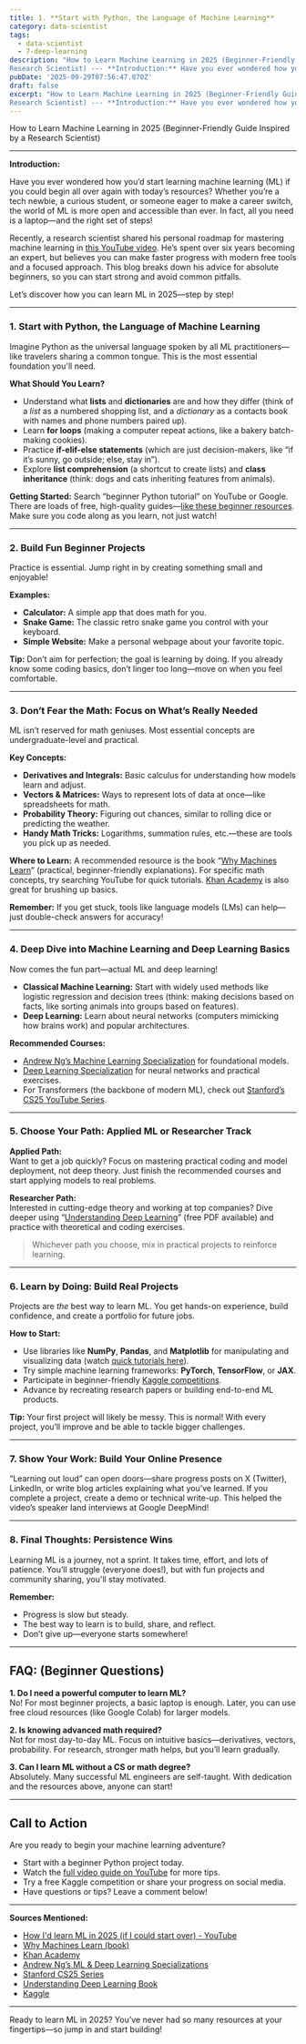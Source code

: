 ```yaml
---
title: 1. **Start with Python, the Language of Machine Learning**
category: data-scientist
tags:
  - data-scientist
  - 7-deep-learning
description: "How to Learn Machine Learning in 2025 (Beginner-Friendly Guide Inspired by a
Research Scientist) --- **Introduction:** Have you ever wondered how you’..."
pubDate: '2025-09-29T07:56:47.870Z'
draft: false
excerpt: "How to Learn Machine Learning in 2025 (Beginner-Friendly Guide Inspired by a
Research Scientist) --- **Introduction:** Have you ever wondered how you’..."
---
```


How to Learn Machine Learning in 2025 (Beginner-Friendly Guide Inspired by a Research Scientist)

---

**Introduction:**

Have you ever wondered how you’d start learning machine learning (ML) if you could begin all over again with today’s resources? Whether you’re a tech newbie, a curious student, or someone eager to make a career switch, the world of ML is more open and accessible than ever. In fact, all you need is a laptop—and the right set of steps!

Recently, a research scientist shared his personal roadmap for mastering machine learning in [this YouTube video](https://www.youtube.com/watch?v=_xIwjmCH6D4). He’s spent over six years becoming an expert, but believes you can make faster progress with modern free tools and a focused approach. This blog breaks down his advice for absolute beginners, so you can start strong and avoid common pitfalls.

Let’s discover how you can learn ML in 2025—step by step!

---

### 1. **Start with Python, the Language of Machine Learning**

Imagine Python as the universal language spoken by all ML practitioners—like travelers sharing a common tongue. This is the most essential foundation you'll need.

**What Should You Learn?**
- Understand what **lists** and **dictionaries** are and how they differ (think of a *list* as a numbered shopping list, and a *dictionary* as a contacts book with names and phone numbers paired up).
- Learn **for loops** (making a computer repeat actions, like a bakery batch-making cookies).
- Practice **if-elif-else statements** (which are just decision-makers, like “if it’s sunny, go outside; else, stay in”).
- Explore **list comprehension** (a shortcut to create lists) and **class inheritance** (think: dogs and cats inheriting features from animals).
  
**Getting Started:**
Search “beginner Python tutorial” on YouTube or Google. There are loads of free, high-quality guides—[like these beginner resources](https://www.youtube.com/results?search_query=beginner+python+tutorial). Make sure you code along as you learn, not just watch!

---

### 2. **Build Fun Beginner Projects**

Practice is essential. Jump right in by creating something small and enjoyable!

**Examples:**
- **Calculator:** A simple app that does math for you.
- **Snake Game:** The classic retro snake game you control with your keyboard.
- **Simple Website:** Make a personal webpage about your favorite topic.

**Tip:** Don’t aim for perfection; the goal is learning by doing. If you already know some coding basics, don’t linger too long—move on when you feel comfortable.

---

### 3. **Don’t Fear the Math: Focus on What’s Really Needed**

ML isn’t reserved for math geniuses. Most essential concepts are undergraduate-level and practical.

**Key Concepts:**
- **Derivatives and Integrals:** Basic calculus for understanding how models learn and adjust.
- **Vectors & Matrices:** Ways to represent lots of data at once—like spreadsheets for math.
- **Probability Theory:** Figuring out chances, similar to rolling dice or predicting the weather.
- **Handy Math Tricks:** Logarithms, summation rules, etc.—these are tools you pick up as needed.

**Where to Learn:**
A recommended resource is the book “[Why Machines Learn](https://www.whymachineslearn.com/)” (practical, beginner-friendly explanations). For specific math concepts, try searching YouTube for quick tutorials. [Khan Academy](https://www.khanacademy.org/) is also great for brushing up basics.

**Remember:** If you get stuck, tools like language models (LMs) can help—just double-check answers for accuracy!

---

### 4. **Deep Dive into Machine Learning and Deep Learning Basics**

Now comes the fun part—actual ML and deep learning!

- **Classical Machine Learning:** Start with widely used methods like logistic regression and decision trees (think: making decisions based on facts, like sorting animals into groups based on features).
- **Deep Learning:** Learn about neural networks (computers mimicking how brains work) and popular architectures.

**Recommended Courses:**
- [Andrew Ng’s Machine Learning Specialization](https://www.coursera.org/specializations/machine-learning-introduction) for foundational models.
- [Deep Learning Specialization](https://www.coursera.org/specializations/deep-learning) for neural networks and practical exercises.
- For Transformers (the backbone of modern ML), check out [Stanford’s CS25 YouTube Series](https://www.youtube.com/playlist?list=PLoROMvodv4rPLKxIpqhjhPgdQy7imNkDn).

---

### 5. **Choose Your Path: Applied ML or Researcher Track**

**Applied Path:**  
Want to get a job quickly? Focus on mastering practical coding and model deployment, not deep theory. Just finish the recommended courses and start applying models to real problems.

**Researcher Path:**  
Interested in cutting-edge theory and working at top companies? Dive deeper using “[Understanding Deep Learning](https://www.understandingdeeplearning.com/)” (free PDF available) and practice with theoretical and coding exercises.

> Whichever path you choose, mix in practical projects to reinforce learning.

---

### 6. **Learn by Doing: Build Real Projects**

Projects are *the* best way to learn ML. You get hands-on experience, build confidence, and create a portfolio for future jobs.

**How to Start:**
- Use libraries like **NumPy**, **Pandas**, and **Matplotlib** for manipulating and visualizing data (watch [quick tutorials here](https://www.youtube.com/results?search_query=python+numpy+pandas+matplotlib+tutorial)).
- Try simple machine learning frameworks: **PyTorch**, **TensorFlow**, or **JAX**.
- Participate in beginner-friendly [Kaggle competitions](https://www.kaggle.com/).
- Advance by recreating research papers or building end-to-end ML products.

**Tip:** Your first project will likely be messy. This is normal! With every project, you’ll improve and be able to tackle bigger challenges.

---

### 7. **Show Your Work: Build Your Online Presence**

“Learning out loud” can open doors—share progress posts on X (Twitter), LinkedIn, or write blog articles explaining what you’ve learned. If you complete a project, create a demo or technical write-up. This helped the video’s speaker land interviews at Google DeepMind!

---

### 8. **Final Thoughts: Persistence Wins**

Learning ML is a journey, not a sprint. It takes time, effort, and lots of patience. You’ll struggle (everyone does!), but with fun projects and community sharing, you'll stay motivated.

**Remember:**  
- Progress is slow but steady.
- The best way to learn is to build, share, and reflect.
- Don’t give up—everyone starts somewhere!

---

## FAQ: (Beginner Questions)

**1. Do I need a powerful computer to learn ML?**  
No! For most beginner projects, a basic laptop is enough. Later, you can use free cloud resources (like Google Colab) for larger models.

**2. Is knowing advanced math required?**  
Not for most day-to-day ML. Focus on intuitive basics—derivatives, vectors, probability. For research, stronger math helps, but you’ll learn gradually.

**3. Can I learn ML without a CS or math degree?**  
Absolutely. Many successful ML engineers are self-taught. With dedication and the resources above, anyone can start!

---

## Call to Action

Are you ready to begin your machine learning adventure?  
- Start with a beginner Python project today.  
- Watch the [full video guide on YouTube](https://www.youtube.com/watch?v=_xIwjmCH6D4) for more tips.  
- Try a free Kaggle competition or share your progress on social media.
- Have questions or tips? Leave a comment below!

---

**Sources Mentioned:**
- [How I'd learn ML in 2025 (if I could start over) - YouTube](https://www.youtube.com/watch?v=_xIwjmCH6D4)
- [Why Machines Learn (book)](https://www.whymachineslearn.com/)
- [Khan Academy](https://www.khanacademy.org/)
- [Andrew Ng’s ML & Deep Learning Specializations](https://www.coursera.org/specializations/machine-learning-introduction)
- [Stanford CS25 Series](https://www.youtube.com/playlist?list=PLoROMvodv4rPLKxIpqhjhPgdQy7imNkDn)
- [Understanding Deep Learning Book](https://www.understandingdeeplearning.com/)
- [Kaggle](https://www.kaggle.com/)

---

Ready to learn ML in 2025? You’ve never had so many resources at your fingertips—so jump in and start building!